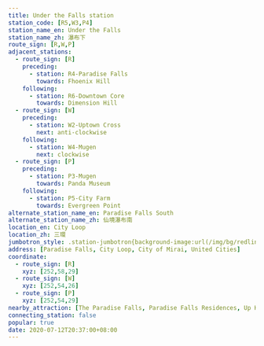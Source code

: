 ```yaml
---
title: Under the Falls station
station_code: [R5,W3,P4]
station_name_en: Under the Falls
station_name_zh: 瀑布下
route_sign: [R,W,P]
adjacent_stations:
  - route_sign: [R]
    preceding:
      - station: R4-Paradise Falls
        towards: Fhoenix Hill
    following:
      - station: R6-Downtown Core
        towards: Dimension Hill
  - route_sign: [W]
    preceding:
      - station: W2-Uptown Cross
        next: anti-clockwise
    following:
      - station: W4-Mugen
        next: clockwise
  - route_sign: [P]
    preceding:
      - station: P3-Mugen
        towards: Panda Museum
    following:
      - station: P5-City Farm
        towards: Evergreen Point
alternate_station_name_en: Paradise Falls South
alternate_station_name_zh: 仙境瀑布南
location_en: City Loop
location_zh: 三環
jumbotron_style: .station-jumbotron{background-image:url(/img/bg/redline.png),url(/img/bg/waterfallline.png),url(/img/bg/pandaexpress.png);background-repeat:no-repeat;background-size:100% 10px;background-position:0 100px,0 130px,0 160px}
address: [Paradise Falls, City Loop, City of Mirai, United Cities]
coordinate:
  - route_sign: [R]
    xyz: [252,58,29]
  - route_sign: [W]
    xyz: [252,54,26]
  - route_sign: [P]
    xyz: [252,54,29]
nearby_attraction: [The Paradise Falls, Paradise Falls Residences, Up House, Central Market]
connecting_station: false
popular: true
date: 2020-07-12T20:37:00+08:00
---
```


